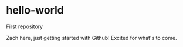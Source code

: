 # hello-world
First repository

Zach here, just getting started with Github! Excited for what's to come.
